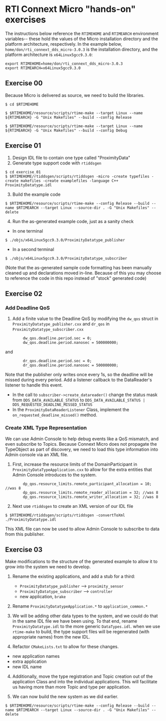 # RTI Connext Micro "hands-on" exercises

The instructions below reference the `RTIMEHOME` and `RTIMEARCH` environment variables-- these hold the values of the Micro installation directory and the platform architecture, respectively. In the example below, `home/don/rti_connext_dds_micro-3.0.3` is the installation directory, and the platform architecture is `x64Linux5gcc9.3.0`:
```
export RTIMEHOME=home/don/rti_connext_dds_micro-3.0.3
export RTIMEARCH=x64Linux5gcc9.3.0
```

## Exercise 00

Because Micro is delivered as source, we need to build the libraries.

```
$ cd $RTIMEHOME

$ $RTIMEHOME/resource/scripts/rtime-make --target Linux --name ${RTIMEARCH} -G "Unix Makefiles" --build --config Release

$ $RTIMEHOME/resource/scripts/rtime-make --target Linux --name ${RTIMEARCH} -G "Unix Makefiles" --build --config Debug
```
## Exercise 01

1) Design IDL file to contain one type called "ProximityData"
2) Generate type support code with `rtiddsgen`
```
$ cd exercise_01
$ $RTIMEHOME/rtiddsgen/scripts/rtiddsgen -micro -create typefiles -create makefiles -create examplefiles -language C++ ProximityDatatype.idl
```

3) Build the example code
``` 
$ $RTIMEHOME/resource/scripts/rtime-make --config Release --build --name $RTIMEARCH --target Linux --source-dir . -G "Unix Makefiles" --delete
```

4) Run the as-generated example code, just as a sanity check
- In one terminal 
```
$ ./objs/x64Linux5gcc9.3.0/ProximityDatatype_publisher
```
- In a second terminal 
```
$ ./objs/x64Linux5gcc9.3.0/ProximityDatatype_subscriber
```

(Note that the as-generated sample code formatting has been manually cleaned up and declarations moved in-line. Because of this you may choose to reference the code in this repo instead of "stock" generated code)

## Exercise 02

### Add Deadline QoS

1) Add a finite value to the Deadline QoS by modifying the `dw_qos` struct in `ProximityDatatype_publisher.cxx` and `dr_qos` in `ProximityDatatype_subscriber.cxx`
```
        dw_qos.deadline.period.sec = 0;
        dw_qos.deadline.period.nanosec = 500000000;
```
and
```
        dr_qos.deadline.period.sec = 0;
        dr_qos.deadline.period.nanosec = 500000000;
```

Note that the publisher only writes once every 1s, so the deadline will be missed during every period. Add a listener callback to the DataReader's listener to handle this event. 
- In the call to `subscriber->create_datareader()` change the status mask from `DDS_DATA_AVAILABLE_STATUS` to `DDS_DATA_AVAILABLE_STATUS | DDS_REQUESTED_DEADLINE_MISSED_STATUS`
- In the `ProximityDataReaderListener` Class, implement the `on_requested_deadline_missed()` method.

### Create XML Type Representation

We can use Admin Console to help debug events like a QoS mismatch, and even subscribe to Topics. Because Connext Micro does not propagate the TypeObject as part of discovery, we need to load this type information into Admin console via an XML file. 

1) First, increase the resource limits of the DomainParticipant in `ProximityDataTypeApplication.cxx` to allow for the extra entities that Admin Console introduces to the system. 
```
        dp_qos.resource_limits.remote_participant_allocation = 10; //was 8
        dp_qos.resource_limits.remote_reader_allocation = 32; //was 8
        dp_qos.resource_limits.remote_writer_allocation = 32; //was 8
```
2) Next use `rtiddsgen` to create an XML version of our IDL file
```
$ $RTIMEHOME/rtiddsgen/scripts/rtiddsgen -convertToXml ./ProximityDatatype.idl
```
This XML file can now be used to allow Admin Console to subscribe to data from this publisher.

## Exercise 03

Make modifications to the structure of the generated example to allow it to grow into the system we need to develop.

1) Rename the existing applications, and add a stub for a third:
    - `ProximityDatatype_publisher` --> `proximity_sensor`
    - `ProximityDatatype_subscriber` --> `controller`
    - new application, `brake`

2) Rename `ProximityDatatypeApplication.*` to `application_common.*`

3) We will be adding other data types to the system, and we could do that in the same IDL file we have been using. To that end, rename `ProximityDatatype.idl` to the more generic `DataTypes.idl`. when we use `rtime-make` to build, the type support files will be regenerated (with appropriate names) from the new IDL.

3) Refactor `CMakeLists.txt` to allow for these changes. 
- new application names
- extra application
- new IDL name

4) Additionally, move the type registration and Topic creation out of the application Class and into the individual applications. This will facilitate us having more than more Topic and type per application.

5) We can now build the new system as we did earlier.
``` 
$ $RTIMEHOME/resource/scripts/rtime-make --config Release --build --name $RTIMEARCH --target Linux --source-dir . -G "Unix Makefiles" --delete
```